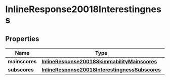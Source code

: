 
# InlineResponse20018Interestingness

## Properties
Name | Type | Description | Notes
------------ | ------------- | ------------- | -------------
**mainscores** | [**InlineResponse20018SkimmabilityMainscores**](InlineResponse20018SkimmabilityMainscores.md) |  |  [optional]
**subscores** | [**InlineResponse20018InterestingnessSubscores**](InlineResponse20018InterestingnessSubscores.md) |  |  [optional]



